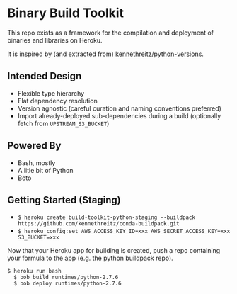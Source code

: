 # Binary Build Toolkit

This repo exists as a framework for the compilation and deployment of binaries and libraries on Heroku.

It is inspired by (and extracted from) [kennethreitz/python-versions](https://github.com/kennethreitz/python-versions).

## Intended Design

- Flexible type hierarchy
- Flat dependency resolution
- Version agnostic (careful curation and naming conventions preferred)
- Import already-deployed sub-dependencies during a build (optionally fetch from `UPSTREAM_S3_BUCKET`)

## Powered By

- Bash, mostly
- A litle bit of Python
- Boto

## Getting Started (Staging)

 * `$ heroku create build-toolkit-python-staging --buildpack https://github.com/kennethreitz/conda-buildpack.git`
 * `$ heroku config:set AWS_ACCESS_KEY_ID=xxx AWS_SECRET_ACCESS_KEY=xxx S3_BUCKET=xxx`

Now that your Heroku app for building is created, push a repo containing your formula to the app (e.g. the python buildpack repo). 

```
$ heroku run bash
  $ bob build runtimes/python-2.7.6
  $ bob deploy runtimes/python-2.7.6


